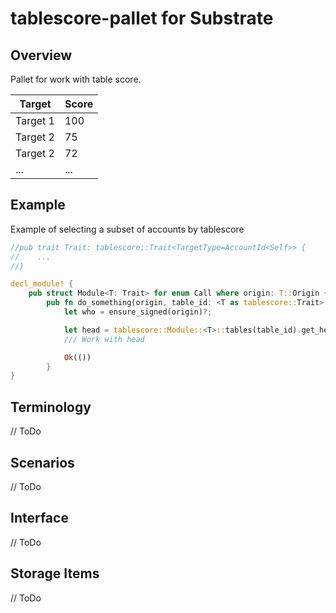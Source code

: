# tablescore-pallet for Substrate

## Overview
Pallet for work with table score. 

| Target    | Score |
| --------- | ----- |
| Target 1  | 100   |
| Target 2  | 75    |
| Target 2  | 72    |
| ...       | ...   |

## Example
Example of selecting a subset of accounts by tablescore

```rust
//pub trait Trait: tablescore::Trait<TargetType=AccountId<Self>> {
//    ...
//}

decl_module! {
    pub struct Module<T: Trait> for enum Call where origin: T::Origin {
		pub fn do_something(origin, table_id: <T as tablescore::Trait>::TableId) -> dispatch::DispatchResult {
			let who = ensure_signed(origin)?;

            let head = tablescore::Module::<T>::tables(table_id).get_head();
            /// Work with head

			Ok(())
        }
}
```
## Terminology
// ToDo

## Scenarios
// ToDo

## Interface
// ToDo

## Storage Items
// ToDo
